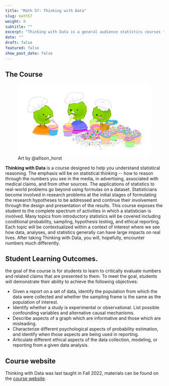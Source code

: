 ```yaml
---
title: "Math 57: Thinking with Data"
slug: math57
weight: 8
subtitle: ""
excerpt: "Thinking with Data is a general audience statistics courses taught as part of the Inside-Out Prison Exchange Program.  With half of the students coming from the Claremont Collegea and half coming from the California Rehabilitation Center, students learn statistical ideas side-by-side."
date: ""
draft: false
featured: false
show_post_date: false
---
```


## The Course

<figure>
<img src="bakers_7.png" align="right">
<figcaption>Art by @allison_horst</figcaption>
</figure>

**Thinking with Data** is a course designed to help you understand statistical reasoning.  The emphasis will be on statistical thinking -- how to reason through the numbers you see in the media, in advertising, associated with medical claims, and from other sources.  The applications of statistics to real-world problems go beyond using formulas on a dataset. Statisticians become involved in research problems at the initial stages of formulating the research hypotheses to be addressed and continue their involvement through the design and presentation of the results. This course exposes the student to the complete spectrum of activities in which a statistician is involved. Many topics from introductory statistics will be covered including conditional probability, sampling, hypothesis testing, and ethical reporting.  Each topic will be contextualized within a context of interest where we see how data, analyses, and statistics generally can have large impacts on real lives. After taking Thinking with Data, you will, hopefully, encounter numbers much differently. 




## Student Learning Outcomes.
the goal of the course is for students to learn to critically evaluate numbers and related claims that are presented to them.  To meet the goal, students will demonstrate their ability to achieve the following objectives: 
* Given a report on a set of data, identify the population from which the data were collected and whether the sampling frame is the same as the population of interest. 
* Identify whether a study is experimental or observational.  List possible confounding variables and alternative causal mechanisms. 
* Describe aspects of a graph which are informative and those which are misleading. 
* Characterize different psychological aspects of probability estimation, and identify when those aspects are being used in reporting. 
* Articulate different ethical aspects of the data collection, modeling, or reporting from a given data analysis.


## Course website

Thinking with Data was last taught in Fall 2022, materials can be found on the <a href = "https://m57-thinking-data.netlify.app/" target = "_blank">course website</a>.


